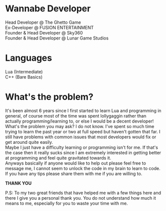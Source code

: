 # Wannabe Developer

Head Developer @ The Ghetto Game  
Ex-Developer @ FUSION ENTERTAINMENT  
Founder & Head Developer @ Sky360  
Founder & Head Developer @ Lunar Game Studios  

# Languages

Lua (Intermediate)  
C++ (Bare Basics) 

# What's the problem?

It's been almost 6 years since I first started to learn Lua and programming in general, of course most of the time was spent lollygaggin rather than actually programming/learning to, or else I would be a decent developer!  
What's the problem you may ask? I do not know. I've spent so much time trying to learn the past year or two at full speed but haven't gotten that far. I still have problems with common issues that most developers would fix or get around quite easily.  
Maybe I just have a difficulty learning or programming isn't for me. If that's the case then it really sucks since I am extremely interested in getting better at programming and feel quite gravitated towards it.  
Anyways basically if anyone would like to help out please feel free to message me, I cannot seem to unlock the code in my brain to learn to code. If you have any tips please share them with me if you are willing to.

**THANK YOU**

P.S: To my two great friends that have helped me with a few things here and there I give you a personal thank you. You do not understand how much it means to me, especially for you to waste your time with me.  
